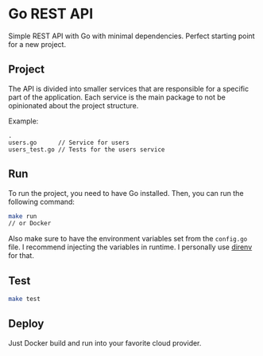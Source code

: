 # Go REST API

Simple REST API with Go with minimal dependencies. Perfect starting point for a new project.

## Project

The API is divided into smaller services that are responsible for a specific part of the application. 
Each service is the main package to not be opinionated about the project structure.

Example: 
```
.
users.go      // Service for users
users_test.go // Tests for the users service
```

## Run

To run the project, you need to have Go installed. Then, you can run the following command:

```bash
make run 
// or Docker
```

Also make sure to have the environment variables set from the `config.go` file.
I recommend injecting the variables in runtime. I personally use [direnv](https://direnv.net/) for that.

## Test

```bash
make test
```

## Deploy

Just Docker build and run into your favorite cloud provider.